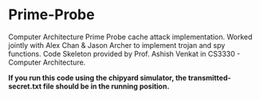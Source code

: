 # Prime-Probe
Computer Architecture Prime Probe cache attack implementation.
Worked jointly with Alex Chan & Jason Archer to implement trojan and spy functions.
Code Skeleton provided by Prof. Ashish Venkat  in CS3330 - Computer Architecture.

**If you run this code using the chipyard simulator, the transmitted-secret.txt file should be in the running position.**
